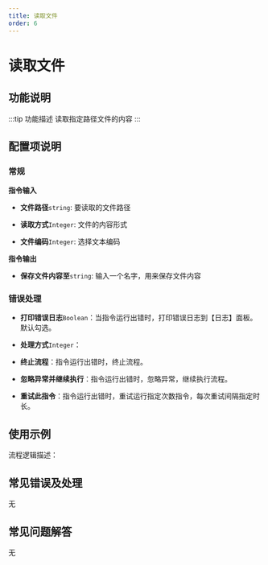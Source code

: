 ```yaml
---
title: 读取文件
order: 6
---
```


# 读取文件

## 功能说明

:::tip 功能描述
读取指定路径文件的内容
:::

## 配置项说明

### 常规

**指令输入**

- **文件路径**`string`: 要读取的文件路径

- **读取方式**`Integer`: 文件的内容形式

- **文件编码**`Integer`: 选择文本编码


**指令输出**

- **保存文件内容至**`string`: 输入一个名字，用来保存文件内容

### 错误处理

- **打印错误日志**`Boolean`：当指令运行出错时，打印错误日志到【日志】面板。默认勾选。

- **处理方式**`Integer`：

 - **终止流程**：指令运行出错时，终止流程。

 - **忽略异常并继续执行**：指令运行出错时，忽略异常，继续执行流程。

 - **重试此指令**：指令运行出错时，重试运行指定次数指令，每次重试间隔指定时长。

## 使用示例

流程逻辑描述：

## 常见错误及处理

无

## 常见问题解答

无

